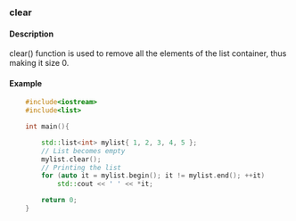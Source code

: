 ### clear

#### Description

clear() function is used to remove all the elements of the list container, thus making it size 0.

#### Example

```cpp
	#include<iostream>
	#include<list>

	int main(){

		std::list<int> mylist{ 1, 2, 3, 4, 5 };
	    // List becomes empty
	    mylist.clear();
	    // Printing the list
	    for (auto it = mylist.begin(); it != mylist.end(); ++it)
	        std::cout << ' ' << *it;

		return 0;
	}
```
